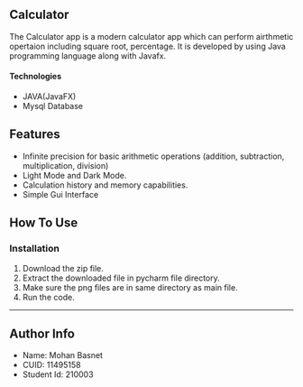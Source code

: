 ## Calculator

The Calculator app is a modern calculator app which can perform airthmetic opertaion including square root, percentage. It is developed by using Java programming language along with Javafx.




#### Technologies

- JAVA(JavaFX)
- Mysql Database



## Features

- Infinite precision for basic arithmetic operations (addition, subtraction, multiplication, division)
- Light Mode and Dark Mode.
- Calculation history and memory capabilities.
- Simple Gui Interface


## How To Use

### Installation

1. Download the zip file.
2. Extract the downloaded file in pycharm file directory.
3. Make sure the png files are in same directory as main file.
4. Run the code.

___


##  Author Info

- Name: Mohan Basnet
- CUID: 11495158
- Student Id: 210003
